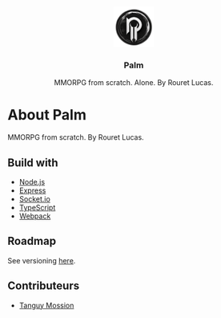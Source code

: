 <a name="readme-top"></a>

<!-- PROJECT LOGO -->
<br />
<div align="center">
  <a>
    <img src="assets/logo.png" alt="Logo" width="80" height="80">
  </a>

<h3 align="center">Palm</h3>

  <p align="center">
    MMORPG from scratch. Alone. By Rouret Lucas.
  </p>
</div>



# About Palm

MMORPG from scratch. By Rouret Lucas.

## Build with

* [Node.js](https://nodejs.org/en/)
* [Express](https://expressjs.com/)
* [Socket.io](https://socket.io/)
* [TypeScript](https://www.typescriptlang.org/)
* [Webpack](https://webpack.js.org/)

## Roadmap

See versioning [here](./docs/VERSIONING.md).

<!-- CONTRIBUTING -->

## Contributeurs

* [Tanguy Mossion](https://github.com/tanguymossion)



